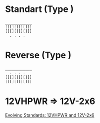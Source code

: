 # Standart (Type )
```
____________
[][][][][][]
[][][][][][]
  . . . .
```

# Reverse (Type )
```
____________
  . . . .
[][][][][][]
[][][][][][]
```

# 12VHPWR => 12V-2x6
[Evolving Standards: 12VHPWR and 12V-2x6](https://www.corsair.com/us/en/explorer/diy-builder/power-supply-units/evolving-standards-12vhpwr-and-12v-2x6/?srsltid=AfmBOopX3OvenhjjvQ8f6p7BFUbgKXiABMIl3JH9jsC6V5I6R_IHUj5G)
